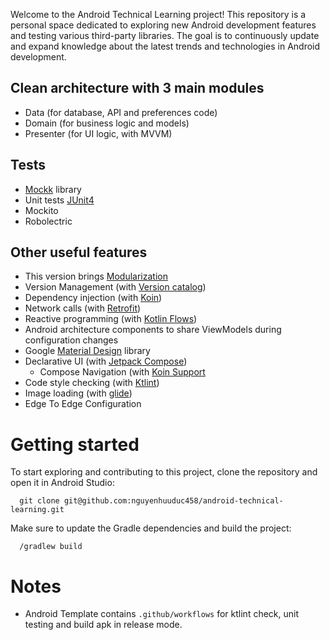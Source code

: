 
Welcome to the Android Technical Learning project! This repository is a personal space dedicated to exploring new Android development features and testing various third-party libraries. The goal is to continuously update and expand knowledge about the latest trends and technologies in Android development.

## Clean architecture with 3 main modules
- Data (for database, API and preferences code)
- Domain (for business logic and models)
- Presenter (for UI logic, with MVVM)

## Tests
- [Mockk](https://mockk.io/) library
- Unit tests [JUnit4](https://junit.org/junit4/)
- Mockito
- Robolectric

## Other useful features
- This version brings [Modularization](https://developer.android.com/topic/modularization)
- Version Management (with [Version catalog](https://docs.gradle.org/current/userguide/platforms.html))
- Dependency injection (with [Koin](https://insert-koin.io/docs/reference/koin-android/get-instances))
- Network calls (with [Retrofit](https://square.github.io/retrofit/))
- Reactive programming (with [Kotlin Flows](https://kotlinlang.org/docs/reference/coroutines/flow.html))
- Android architecture components to share ViewModels during configuration changes
- Google [Material Design](https://material.io/blog/android-material-theme-color) library
- Declarative UI (with [Jetpack Compose](https://developer.android.com/jetpack/compose))
    - Compose Navigation (with [Koin Support](https://insert-koin.io/docs/quickstart/android-compose/)
- Code style checking (with [Ktlint](https://github.com/pinterest/ktlint))
- Image loading (with [glide](https://github.com/bumptech/glide))
- Edge To Edge Configuration

# Getting started
To start exploring and contributing to this project, clone the repository and open it in Android Studio:
```shell
  git clone git@github.com:nguyenhuuduc458/android-technical-learning.git
```
Make sure to update the Gradle dependencies and build the project:
```shell
  /gradlew build
```

# Notes
- Android Template contains `.github/workflows` for ktlint check, unit testing and build apk in release mode.
